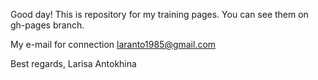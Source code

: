 Good day!
This is repository for my training pages.
You can see them on gh-pages branch.

My e-mail for connection <a href="mailto:laranto1985@gmail.com">laranto1985@gmail.com</a>

Best regards, Larisa Antokhina